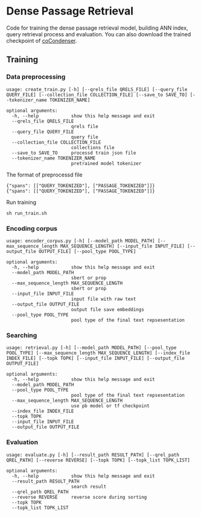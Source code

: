 # Dense Passage Retrieval

Code for training the dense passage retrieval model, building ANN index, query retrieval process and evaluation. You can also download the trained checkpoint of [coCondenser](https://huggingface.co/Luyu/co-condenser-marco/tree/main).

## Training

### Data preprocessing

```
usage: create_train.py [-h] [--qrels_file QRELS_FILE] [--query_file QUERY_FILE] [--collection_file COLLECTION_FILE] [--save_to SAVE_TO] [--tokenizer_name TOKENIZER_NAME]

optional arguments:
  -h, --help            show this help message and exit
  --qrels_file QRELS_FILE
                        qrels file
  --query_file QUERY_FILE
                        query file
  --collection_file COLLECTION_FILE
                        collections file
  --save_to SAVE_TO     processd train json file
  --tokenizer_name TOKENIZER_NAME
                        pretrained model tokenizer
```

The format of preprocessd file
```
{"spans": [["QUERY_TOKENIZED"], ["PASSAGE_TOKENIZED"]]}
{"spans": [["QUERY_TOKENIZED"], ["PASSAGE_TOKENIZED"]]}
```

Run training
```
sh run_train.sh
```

### Encoding corpus
```
usage: encoder_corpus.py [-h] [--model_path MODEL_PATH] [--max_sequence_length MAX_SEQUENCE_LENGTH] [--input_file INPUT_FILE] [--output_file OUTPUT_FILE] [--pool_type POOL_TYPE]

optional arguments:
  -h, --help            show this help message and exit
  --model_path MODEL_PATH
                        sbert or prop
  --max_sequence_length MAX_SEQUENCE_LENGTH
                        sbert or prop
  --input_file INPUT_FILE
                        input file with raw text
  --output_file OUTPUT_FILE
                        output file save embeddings
  --pool_type POOL_TYPE
                        pool type of the final text repsesentation
```

### Searching
```
usage: retrieval.py [-h] [--model_path MODEL_PATH] [--pool_type POOL_TYPE] [--max_sequence_length MAX_SEQUENCE_LENGTH] [--index_file INDEX_FILE] [--topk TOPK] [--input_file INPUT_FILE] [--output_file OUTPUT_FILE]

optional arguments:
  -h, --help            show this help message and exit
  --model_path MODEL_PATH
  --pool_type POOL_TYPE
                        pool type of the final text repsesentation
  --max_sequence_length MAX_SEQUENCE_LENGTH
                        use pb model or tf checkpoint
  --index_file INDEX_FILE
  --topk TOPK
  --input_file INPUT_FILE
  --output_file OUTPUT_FILE
```

### Evaluation
```
usage: evaluate.py [-h] [--result_path RESULT_PATH] [--qrel_path QREL_PATH] [--reverse REVERSE] [--topk TOPK] [--topk_list TOPK_LIST]

optional arguments:
  -h, --help            show this help message and exit
  --result_path RESULT_PATH
                        search result
  --qrel_path QREL_PATH
  --reverse REVERSE     reverse score during sorting
  --topk TOPK
  --topk_list TOPK_LIST
```
